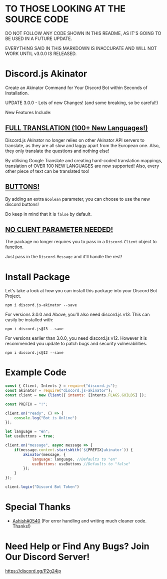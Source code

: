 # TO THOSE LOOKING AT THE SOURCE CODE

DO NOT FOLLOW ANY CODE SHOWN IN THIS README, AS IT'S GOING TO BE USED IN A FUTURE UPDATE.

EVERYTHING SAID IN THIS MARKDOWN IS INACCURATE AND WILL NOT WORK UNTIL v3.0.0 IS RELEASED.

# Discord.js Akinator

Create an Akinator Command for Your Discord Bot within Seconds of Installation.

UPDATE 3.0.0 - Lots of new Changes! (and some breaking, so be careful!)

New Features Include:

## <u>FULL TRANSLATION (100+ New Languages!)</u>

Discord.js Akinator no longer relies on other Akinator API servers to translate, as they are all slow and laggy apart from the European one. Also, they only translate the questions and nothing else!

By utilising Google Translate and creating hard-coded translation mappings, translation of OVER 100 NEW LANGUAGES are now supported! Also, every other piece of text can be translated too!

## <u>BUTTONS!</u>

By adding an extra `Boolean` parameter, you can choose to use the new discord buttons!

Do keep in mind that it is `false` by default.

## <u>NO CLIENT PARAMETER NEEDED!</u>

The package no longer requires you to pass in a `Discord.Client` object to function.

Just pass in the `Discord.Message` and it'll handle the rest!

# Install Package

Let's take a look at how you can install this package into your Discord Bot Project.

`npm i discord.js-akinator --save`

For versions 3.0.0 and Above, you'll also need discord.js v13. This can easily be installed with:

`npm i discord.js@13 --save`

For versions earlier than 3.0.0, you need discord.js v12. However it is recommended you update to patch bugs and security vulnerabilities.

`npm i discord.js@12 --save`

# Example Code

```js
const { Client, Intents } = require("discord.js");
const akinator = require("discord.js-akinator");
const client = new Client({ intents: [Intents.FLAGS.GUILDS] });

const PREFIX = "!";

client.on("ready", () => {
    console.log("Bot is Online")
});

let language = "en";
let useButtons = true;

client.on("message", async message => {
    if(message.content.startsWith(`${PREFIX}akinator`)) {
        akinator(message, {
            language: language, //Defaults to "en"
            useButtons: useButtons //Defaults to "false"
        });
    }
});

client.login("Discord Bot Token")
```

# Special Thanks

- [Ashish#0540](https://github.com/3061LRTAGSPKJMORMRT) (For error handling and writing much cleaner code. Thanks!)

# Need Help or Find Any Bugs? Join Our Discord Server!

https://discord.gg/P2g24jp
